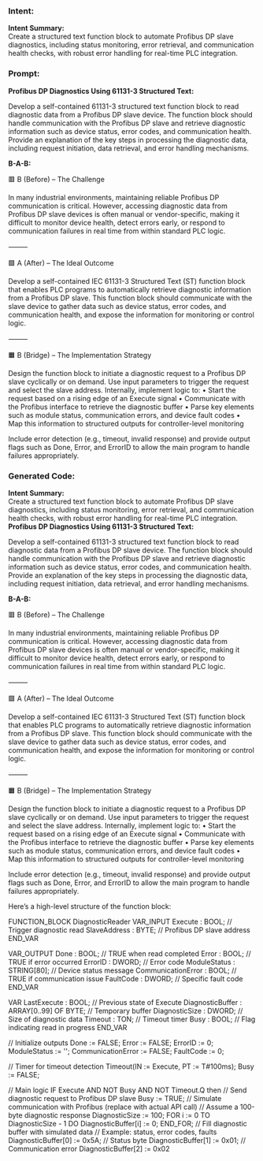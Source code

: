 ### Intent:
**Intent Summary:**  
Create a structured text function block to automate Profibus DP slave diagnostics, including status monitoring, error retrieval, and communication health checks, with robust error handling for real-time PLC integration.

### Prompt:
**Profibus DP Diagnostics Using 61131-3 Structured Text:**

Develop a self-contained 61131-3 structured text function block to read diagnostic data from a Profibus DP slave device. The function block should handle communication with the Profibus DP slave and retrieve diagnostic information such as device status, error codes, and communication health. Provide an explanation of the key steps in processing the diagnostic data, including request initiation, data retrieval, and error handling mechanisms.

**B-A-B:**

🟥 B (Before) – The Challenge

In many industrial environments, maintaining reliable Profibus DP communication is critical. However, accessing diagnostic data from Profibus DP slave devices is often manual or vendor-specific, making it difficult to monitor device health, detect errors early, or respond to communication failures in real time from within standard PLC logic.

⸻

🟩 A (After) – The Ideal Outcome

Develop a self-contained IEC 61131-3 Structured Text (ST) function block that enables PLC programs to automatically retrieve diagnostic information from a Profibus DP slave. This function block should communicate with the slave device to gather data such as device status, error codes, and communication health, and expose the information for monitoring or control logic.

⸻

🟧 B (Bridge) – The Implementation Strategy

Design the function block to initiate a diagnostic request to a Profibus DP slave cyclically or on demand. Use input parameters to trigger the request and select the slave address. Internally, implement logic to:
	•	Start the request based on a rising edge of an Execute signal
	•	Communicate with the Profibus interface to retrieve the diagnostic buffer
	•	Parse key elements such as module status, communication errors, and device fault codes
	•	Map this information to structured outputs for controller-level monitoring

Include error detection (e.g., timeout, invalid response) and provide output flags such as Done, Error, and ErrorID to allow the main program to handle failures appropriately.

### Generated Code:
**Intent Summary:**  
Create a structured text function block to automate Profibus DP slave diagnostics, including status monitoring, error retrieval, and communication health checks, with robust error handling for real-time PLC integration.
**Profibus DP Diagnostics Using 61131-3 Structured Text:**

Develop a self-contained 61131-3 structured text function block to read diagnostic data from a Profibus DP slave device. The function block should handle communication with the Profibus DP slave and retrieve diagnostic information such as device status, error codes, and communication health. Provide an explanation of the key steps in processing the diagnostic data, including request initiation, data retrieval, and error handling mechanisms.

**B-A-B:**

🟥 B (Before) – The Challenge

In many industrial environments, maintaining reliable Profibus DP communication is critical. However, accessing diagnostic data from Profibus DP slave devices is often manual or vendor-specific, making it difficult to monitor device health, detect errors early, or respond to communication failures in real time from within standard PLC logic.

⸻

🟩 A (After) – The Ideal Outcome

Develop a self-contained IEC 61131-3 Structured Text (ST) function block that enables PLC programs to automatically retrieve diagnostic information from a Profibus DP slave. This function block should communicate with the slave device to gather data such as device status, error codes, and communication health, and expose the information for monitoring or control logic.

⸻

🟧 B (Bridge) – The Implementation Strategy

Design the function block to initiate a diagnostic request to a Profibus DP slave cyclically or on demand. Use input parameters to trigger the request and select the slave address. Internally, implement logic to:
	•	Start the request based on a rising edge of an Execute signal
	•	Communicate with the Profibus interface to retrieve the diagnostic buffer
	•	Parse key elements such as module status, communication errors, and device fault codes
	•	Map this information to structured outputs for controller-level monitoring

Include error detection (e.g., timeout, invalid response) and provide output flags such as Done, Error, and ErrorID to allow the main program to handle failures appropriately.

Here’s a high-level structure of the function block:

FUNCTION_BLOCK DiagnosticReader
VAR_INPUT
    Execute : BOOL;                   // Trigger diagnostic read
    SlaveAddress : BYTE;              // Profibus DP slave address
END_VAR

VAR_OUTPUT
    Done : BOOL;                      // TRUE when read completed
    Error : BOOL;                     // TRUE if error occurred
    ErrorID : DWORD;                  // Error code
    ModuleStatus : STRING[80];        // Device status message
    CommunicationError : BOOL;        // TRUE if communication issue
    FaultCode : DWORD;                // Specific fault code
END_VAR

VAR
    LastExecute : BOOL;               // Previous state of Execute
    DiagnosticBuffer : ARRAY[0..99] OF BYTE; // Temporary buffer
    DiagnosticSize : DWORD;           // Size of diagnostic data
    Timeout : TON;                    // Timeout timer
    Busy : BOOL;                      // Flag indicating read in progress
END_VAR

// Initialize outputs
Done := FALSE;
Error := FALSE;
ErrorID := 0;
ModuleStatus := '';
CommunicationError := FALSE;
FaultCode := 0;

// Timer for timeout detection
Timeout(IN := Execute, PT := T#100ms);
Busy := FALSE;

// Main logic
IF Execute AND NOT Busy AND NOT Timeout.Q then
    // Send diagnostic request to Profibus DP slave
    Busy := TRUE;
    // Simulate communication with Profibus (replace with actual API call)
    // Assume a 100-byte diagnostic response
    DiagnosticSize := 100;
    FOR i := 0 TO DiagnosticSize - 1 DO
        DiagnosticBuffer[i] := 0;
    END_FOR;
    // Fill diagnostic buffer with simulated data
    // Example: status, error codes, faults
    DiagnosticBuffer[0] := 0x5A; // Status byte
    DiagnosticBuffer[1] := 0x01; // Communication error
    DiagnosticBuffer[2] := 0x02
